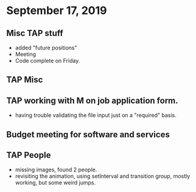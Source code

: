 # September 17, 2019

## Misc TAP stuff
- added "future positions"
- Meeting
- Code complete on Friday.

## TAP Misc

## TAP working with M on job application form.
- having trouble validating the file input just on a "required" basis.

## Budget meeting for software and services

## TAP People
- missing images, found 2 people. 
- revisiting the animation, using setInterval and transition group, mostly working, but some weird jumps.
  

